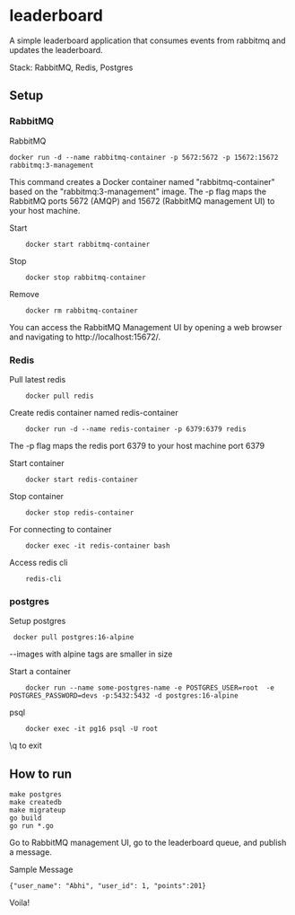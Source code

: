 # leaderboard
A simple leaderboard application that consumes events from rabbitmq and updates the leaderboard.

Stack: RabbitMQ, Redis, Postgres
## Setup
### RabbitMQ
RabbitMQ
```
docker run -d --name rabbitmq-container -p 5672:5672 -p 15672:15672 rabbitmq:3-management
```

This command creates a Docker container named "rabbitmq-container" based on the "rabbitmq:3-management" image. The -p flag maps the RabbitMQ ports 5672 (AMQP) and 15672 (RabbitMQ management UI) to your host machine.

Start
```
	docker start rabbitmq-container
```
Stop
```
	docker stop rabbitmq-container
```
Remove
```
	docker rm rabbitmq-container
```


You can access the RabbitMQ Management UI by opening a web browser and navigating to http://localhost:15672/. 


### Redis
Pull latest redis
```
	docker pull redis
```

Create redis container named redis-container
```
	docker run -d --name redis-container -p 6379:6379 redis
```
The -p flag maps the redis port 6379 to your host machine port 6379

Start container 
```
	docker start redis-container
```

Stop container
```
	docker stop redis-container
```


For connecting to container
```
	docker exec -it redis-container bash
```

Access redis cli
```
	redis-cli
```

### postgres
Setup postgres
```
 docker pull postgres:16-alpine
```

 --images with alpine tags are smaller in size


Start a container
```
	docker run --name some-postgres-name -e POSTGRES_USER=root  -e POSTGRES_PASSWORD=devs -p:5432:5432 -d postgres:16-alpine
```


psql
```
	docker exec -it pg16 psql -U root
```
\q to exit

## How to run 
```
make postgres
make createdb
make migrateup
go build
go run *.go
```

Go to RabbitMQ management UI, go to the leaderboard queue, and publish a message.

Sample Message
```
{"user_name": "Abhi", "user_id": 1, "points":201}
```

Voila!



